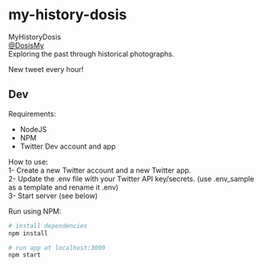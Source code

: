 # my-history-dosis

MyHistoryDosis  
[@DosisMy](https://twitter.com/DosisMy)  
Exploring the past through historical photographs.

New tweet every hour!

## Dev

Requirements:
- NodeJS
- NPM
- Twitter Dev account and app

How to use:  
1- Create a new Twitter account and a new Twitter app.    
2- Update the .env file with your Twitter API key/secrets. (use .env_sample as a template and rename it .env)   
3- Start server (see below)  

Run using NPM:
```bash
# install dependencies
npm install

# run app at localhost:3000
npm start
```
